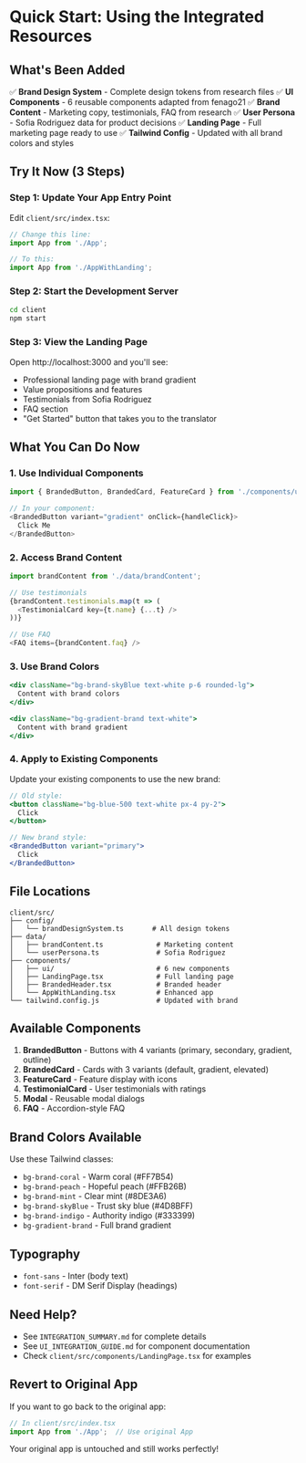 # Quick Start: Using the Integrated Resources

## What's Been Added

✅ **Brand Design System** - Complete design tokens from research files
✅ **UI Components** - 6 reusable components adapted from fenago21
✅ **Brand Content** - Marketing copy, testimonials, FAQ from research
✅ **User Persona** - Sofia Rodriguez data for product decisions
✅ **Landing Page** - Full marketing page ready to use
✅ **Tailwind Config** - Updated with all brand colors and styles

## Try It Now (3 Steps)

### Step 1: Update Your App Entry Point

Edit `client/src/index.tsx`:

```typescript
// Change this line:
import App from './App';

// To this:
import App from './AppWithLanding';
```

### Step 2: Start the Development Server

```bash
cd client
npm start
```

### Step 3: View the Landing Page

Open http://localhost:3000 and you'll see:
- Professional landing page with brand gradient
- Value propositions and features
- Testimonials from Sofia Rodriguez
- FAQ section
- "Get Started" button that takes you to the translator

## What You Can Do Now

### 1. Use Individual Components

```typescript
import { BrandedButton, BrandedCard, FeatureCard } from './components/ui';

// In your component:
<BrandedButton variant="gradient" onClick={handleClick}>
  Click Me
</BrandedButton>
```

### 2. Access Brand Content

```typescript
import brandContent from './data/brandContent';

// Use testimonials
{brandContent.testimonials.map(t => (
  <TestimonialCard key={t.name} {...t} />
))}

// Use FAQ
<FAQ items={brandContent.faq} />
```

### 3. Use Brand Colors

```jsx
<div className="bg-brand-skyBlue text-white p-6 rounded-lg">
  Content with brand colors
</div>

<div className="bg-gradient-brand text-white">
  Content with brand gradient
</div>
```

### 4. Apply to Existing Components

Update your existing components to use the new brand:

```jsx
// Old style:
<button className="bg-blue-500 text-white px-4 py-2">
  Click
</button>

// New brand style:
<BrandedButton variant="primary">
  Click
</BrandedButton>
```

## File Locations

```
client/src/
├── config/
│   └── brandDesignSystem.ts       # All design tokens
├── data/
│   ├── brandContent.ts             # Marketing content
│   └── userPersona.ts              # Sofia Rodriguez
├── components/
│   ├── ui/                         # 6 new components
│   ├── LandingPage.tsx             # Full landing page
│   ├── BrandedHeader.tsx           # Branded header
│   └── AppWithLanding.tsx          # Enhanced app
└── tailwind.config.js              # Updated with brand
```

## Available Components

1. **BrandedButton** - Buttons with 4 variants (primary, secondary, gradient, outline)
2. **BrandedCard** - Cards with 3 variants (default, gradient, elevated)
3. **FeatureCard** - Feature display with icons
4. **TestimonialCard** - User testimonials with ratings
5. **Modal** - Reusable modal dialogs
6. **FAQ** - Accordion-style FAQ

## Brand Colors Available

Use these Tailwind classes:

- `bg-brand-coral` - Warm coral (#FF7B54)
- `bg-brand-peach` - Hopeful peach (#FFB26B)
- `bg-brand-mint` - Clear mint (#8DE3A6)
- `bg-brand-skyBlue` - Trust sky blue (#4D8BFF)
- `bg-brand-indigo` - Authority indigo (#333399)
- `bg-gradient-brand` - Full brand gradient

## Typography

- `font-sans` - Inter (body text)
- `font-serif` - DM Serif Display (headings)

## Need Help?

- See `INTEGRATION_SUMMARY.md` for complete details
- See `UI_INTEGRATION_GUIDE.md` for component documentation
- Check `client/src/components/LandingPage.tsx` for examples

## Revert to Original App

If you want to go back to the original app:

```typescript
// In client/src/index.tsx
import App from './App';  // Use original App
```

Your original app is untouched and still works perfectly!
